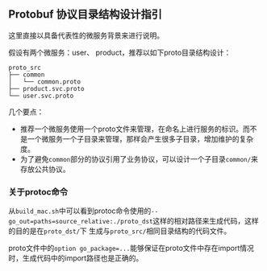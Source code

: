 ## Protobuf 协议目录结构设计指引

这里直接以具备代表性的微服务背景来进行说明。

假设有两个微服务：user、 product，推荐以如下proto目录结构设计：
```shell
proto_src
├── common
│   └── common.proto
├── product.svc.proto
└── user.svc.proto
```

几个要点：
- 推荐一个微服务使用一个proto文件来管理，在命名上进行服务的标识。而不是一个微服务一个子目录来管理，那样会产生很多子目录，增加维护的复杂度。
- 为了避免`common`部分的协议引用了业务协议，可以设计一个子目录`common/`来存放公共协议。

### 关于protoc命令
从`build_mac.sh`中可以看到protoc命令使用的`--go_out=paths=source_relative:./proto_dst`这样的相对路径来生成代码，这样的目的是在`proto_dst/`下
生成与`proto_src/`相同目录结构的代码文件。

proto文件中的`option go_package=...`能够保证在proto文件中存在import情况时，生成代码中的import路径也是正确的。